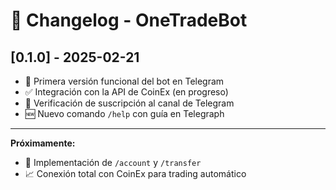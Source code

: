 # 📅 Changelog - OneTradeBot  

## [0.1.0] - 2025-02-21  
- 🚀 Primera versión funcional del bot en Telegram  
- ✅ Integración con la API de CoinEx (en progreso)  
- 🔗 Verificación de suscripción al canal de Telegram  
- 🆕 Nuevo comando `/help` con guía en Telegraph  

---
**Próximamente:**  
- 🔄 Implementación de `/account` y `/transfer`  
- 📈 Conexión total con CoinEx para trading automático  
